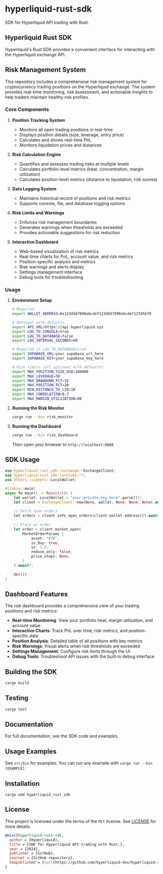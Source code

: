 # hyperliquid-rust-sdk

SDK for Hyperliquid API trading with Rust.

## Hyperliquid Rust SDK

Hyperliquid's Rust SDK provides a convenient interface for interacting with the Hyperliquid exchange API.

## Risk Management System

This repository includes a comprehensive risk management system for cryptocurrency trading positions on the Hyperliquid exchange. The system provides real-time monitoring, risk assessment, and actionable insights to help traders maintain healthy risk profiles.

### Core Components

1. **Position Tracking System**
   - Monitors all open trading positions in real-time
   - Displays position details (size, leverage, entry price)
   - Calculates and shows real-time PnL
   - Monitors liquidation prices and distances

2. **Risk Calculation Engine**
   - Quantifies and assesses trading risks at multiple levels
   - Calculates portfolio-level metrics (heat, concentration, margin utilization)
   - Calculates position-level metrics (distance to liquidation, risk scores)

3. **Data Logging System**
   - Maintains historical record of positions and risk metrics
   - Supports console, file, and database logging options

4. **Risk Limits and Warnings**
   - Enforces risk management boundaries
   - Generates warnings when thresholds are exceeded
   - Provides actionable suggestions for risk reduction

5. **Interactive Dashboard**
   - Web-based visualization of risk metrics
   - Real-time charts for PnL, account value, and risk metrics
   - Position-specific analysis and metrics
   - Risk warnings and alerts display
   - Settings management interface
   - Debug tools for troubleshooting

### Usage

1. **Environment Setup**
   ```bash
   # Required
   export WALLET_ADDRESS=0x1234567890abcdef1234567890abcdef12345678

   # Optional with defaults
   export API_URL=https://api.hyperliquid.xyz
   export LOG_TO_CONSOLE=true
   export LOG_TO_DATABASE=false
   export LOG_INTERVAL_SECONDS=60
   
   # Required if LOG_TO_DATABASE=true
   export SUPABASE_URL=your_supabase_url_here
   export SUPABASE_KEY=your_supabase_key_here
   
   # Risk limits (all optional with defaults)
   export MAX_POSITION_SIZE_USD=100000
   export MAX_LEVERAGE=50
   export MAX_DRAWDOWN_PCT=15
   export MAX_POSITION_PCT=20
   export MIN_DISTANCE_TO_LIQ=10
   export MAX_CORRELATION=0.7
   export MAX_MARGIN_UTILIZATION=80
   ```

2. **Running the Risk Monitor**
   ```bash
   cargo run --bin risk_monitor
   ```

3. **Running the Dashboard**
   ```bash
   cargo run --bin risk_dashboard
   ```
   Then open your browser to `http://localhost:8080`

## SDK Usage

```rust
use hyperliquid_rust_sdk::exchange::ExchangeClient;
use hyperliquid_rust_sdk::prelude::*;
use ethers::signers::LocalWallet;

#[tokio::main]
async fn main() -> Result<()> {
    let wallet: LocalWallet = "your-private-key-here".parse()?;
    let client = ExchangeClient::new(None, wallet, None, None, None).await?;
    
    // Fetch open orders
    let orders = client.info.open_orders(client.wallet.address()).await?;
    
    // Place an order
    let order = client.market_open(
        MarketOrderParams {
            asset: "ETH",
            is_buy: true,
            sz: 1.0,
            reduce_only: false,
            price_steps: None,
        }
    ).await?;
    
    Ok(())
}
```

## Dashboard Features

The risk dashboard provides a comprehensive view of your trading positions and risk metrics:

- **Real-time Monitoring**: View your portfolio heat, margin utilization, and account value
- **Interactive Charts**: Track PnL over time, risk metrics, and position-specific data
- **Position Analysis**: Detailed table of all positions with key metrics
- **Risk Warnings**: Visual alerts when risk thresholds are exceeded
- **Settings Management**: Configure risk limits through the UI
- **Debug Tools**: Troubleshoot API issues with the built-in debug interface

## Building the SDK

```bash
cargo build
```

## Testing

```bash
cargo test
```

## Documentation

For full documentation, see the SDK code and examples.

## Usage Examples

See `src/bin` for examples. You can run any example with `cargo run --bin [EXAMPLE]`.

## Installation

`cargo add hyperliquid_rust_sdk`

## License

This project is licensed under the terms of the `MIT` license. See [LICENSE](LICENSE.md) for more details.

```bibtex
@misc{hyperliquid-rust-sdk,
  author = {Hyperliquid},
  title = {SDK for Hyperliquid API trading with Rust.},
  year = {2024},
  publisher = {GitHub},
  journal = {GitHub repository},
  howpublished = {\url{https://github.com/hyperliquid-dex/hyperliquid-rust-sdk}}
}
```
